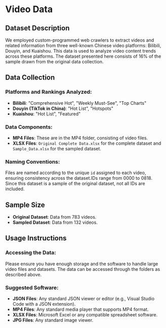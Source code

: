# Video Data

## Dataset Description

We employed custom-programmed web crawlers to extract videos and related information from three well-known Chinese video platforms: Bilibili, Douyin, and Kuaishou. This data is used to analyze video content trends across these platforms. The dataset presented here consists of 16% of the sample drawn from the original data collection.

## Data Collection

### Platforms and Rankings Analyzed:

- **Bilibili**: "Comprehensive Hot", "Weekly Must-See", "Top Charts"
- **Douyin (TikTok in China)**: "Hot List", "Hotspots"
- **Kuaishou**: "Hot List", "Featured"

### Data Components:

- **MP4 Files**: These are in the MP4 folder, consisting of video files.
- **XLSX Files**: `Original Complete Data.xlsx` for the complete dataset and `Sample_Data.xlsx` for the sampled dataset.

### Naming Conventions:

Files are named according to the unique `id` assigned to each video, ensuring consistency across the dataset.IDs range from 0000 to 0818. Since this dataset is a sample of the original dataset, not all IDs are included.

## Sample Size

- **Original Dataset**: Data from 783 videos.
- **Sampled Dataset**: Data from 132 videos.

## Usage Instructions

### Accessing the Data:

Please ensure you have enough storage and the software to handle large video files and datasets. The data can be accessed through the folders as described above.

### Suggested Software:

- **JSON Files**: Any standard JSON viewer or editor (e.g., Visual Studio Code with a JSON extension).
- **MP4 Files**: Any standard media player that supports MP4 format.
- **XLSX Files**: Microsoft Excel or any compatible spreadsheet software.
- **JPG Files**: Any standard image viewer.
